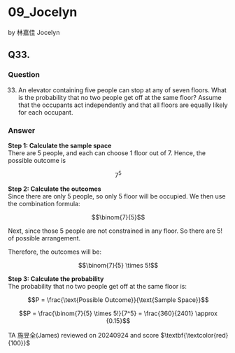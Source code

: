 # 09_Jocelyn

by 林嘉佳 Jocelyn

## Q33.

### Question

33. An elevator containing five people can stop at any of seven floors. What is the probability that no two people get off at the same floor? Assume that the occupants act independently and that all floors are equally likely for each occupant.

### Answer

**Step 1: Calculate the sample space**
<br> There are 5 people, and each can choose 1 floor out of 7. Hence, the possible outcome is 

$$7^5$$

**Step 2: Calculate the outcomes**
<br> Since there are only 5 people, so only 5 floor will be occupied. We then use the combination formula:

$$\binom{7}{5}$$

Next, since those 5 people are not constrained in any floor. So there are 5! of possible arrangement.

Therefore, the outcomes will be:

$$\binom{7}{5} \times 5!$$

**Step 3: Calculate the probability**
<br>The probability that no two people get off at the same floor is:

$$P = \frac{\text{Possible Outcome}}{\text{Sample Space}}$$

$$P = \frac{\binom{7}{5} \times 5!}{7^5} = \frac{360}{2401} \approx {0.15}$$

TA 施昱全(James) reviewed on 20240924 and score $\textbf{\textcolor{red}{100}}$

